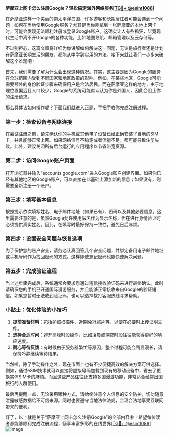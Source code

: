 **萨摩亚上网卡怎么注册Google？轻松搞定海外网络服务[[TG💪+ @esim1088](https://t.me/s/esim1088)]**

在萨摩亚这样一个美丽的南太平洋岛国，许多游客和长期居住者可能会遇到一个问题：如何在当地使用Google服务？尤其是当你刚拿到一张萨摩亚的本地上网卡时，可能会发现无法顺利注册或登录Google账户。这确实让人有些抓狂，毕竟现代生活中离不开Google的各种功能，比如地图导航、邮箱管理以及云存储等。

不过别担心，这篇文章将详细为你讲解如何解决这一问题，无论是旅行者还是计划在萨摩亚长期生活的朋友，都能从中学到实用的方法。接下来就让我们一步步来破解这个难题吧！

首先，我们需要了解为什么会出现这种情况。其实，这主要是因为Google的服务在全球范围内受到不同国家和地区政策的影响。例如，在某些地区，Google可能需要额外的身份验证步骤来确保用户是合法居民。而在萨摩亚这样的地方，由于地理位置偏远且人口较少，Google的系统可能默认认为你是外国人，因此会阻止你的注册请求。

那么具体该如何操作呢？下面我们就进入正题，手把手教你完成注册过程。

### 第一步：检查设备与网络连接

在尝试注册之前，请先确认你的手机或其他电子设备已经正确安装了当地的SIM卡，并且能够正常上网。如果网络信号不稳定或者流量不足，都可能导致注册失败。此外，建议关闭所有后台运行的应用程序以节省带宽资源。

### 第二步：访问Google账户页面

打开浏览器并输入“accounts.google.com”进入Google账户创建界面。如果你已经有其他地区的Google账户，可以直接在此基础上添加新的信息；如果没有，则需要全新注册一个账户。

### 第三步：填写基本信息

按照提示依次填写姓名、电子邮件地址（如果已有）、密码以及其他必要信息。这里需要注意的是，虽然Google允许使用假名作为显示名称，但在进行身份验证时必须提供真实姓名。因此，在填写时最好保持一致性，避免日后麻烦。

### 第四步：设置安全问题与恢复选项

为了保护您的账户安全，请务必认真回答几个安全问题，并绑定备用电子邮件地址或手机号码作为找回密码的方式。这样即使忘记密码也能快速解决问题。

### 第五步：完成验证流程

当上述步骤完成后，系统通常会要求您通过短信接收验证码来进行最终确认。此时请确保您的手机已开通国际漫游服务，并且能够正常接收来自Google的验证短信。如果您暂时无法收到验证码，也可以选择拨打客服热线寻求帮助。

### 小贴士：优化体验的小技巧

1. **提前准备材料**：包括护照扫描件、近期免冠照片等，以便在必要时上传证明文件。
2. **选择合适时间**：避开高峰时段操作，比如凌晨或深夜时段往往能获得更好的响应速度。
3. **耐心等待反馈**：有时候由于服务器繁忙等原因，整个过程可能会稍显漫长，请保持冷静继续等待结果。

当然啦，除了手动操作之外，现在市面上也有不少便捷高效的解决方案可供选择。例如，通过eSIM技术就可以直接将虚拟号码加载到现有的移动设备中，省去了更换实体SIM卡的麻烦。而且这些产品往往还支持多国漫游功能，非常适合经常出国旅行的人群使用。

最后再提醒一点，无论采用哪种方式，请始终注意个人信息的安全防护，切勿随意泄露敏感数据给不可信来源。同时也要遵守当地法律法规，合理合法地享受互联网带来的便利。

好了，以上就是关于“萨摩亚上网卡怎么注册Google”的全部内容啦！希望每位读者都能够顺利完成注册流程，畅享丰富多彩的在线世界[[TG💪+ @esim1088](https://t.me/s/esim1088)] ![Image](https://i.postimg.cc/4NQfJmqS/Snipaste-2025-05-13-00-14-12.png)